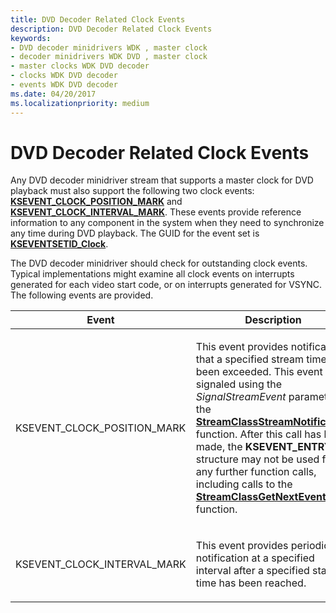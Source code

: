 ```yaml
---
title: DVD Decoder Related Clock Events
description: DVD Decoder Related Clock Events
keywords:
- DVD decoder minidrivers WDK , master clock
- decoder minidrivers WDK DVD , master clock
- master clocks WDK DVD decoder
- clocks WDK DVD decoder
- events WDK DVD decoder
ms.date: 04/20/2017
ms.localizationpriority: medium
---
```


# DVD Decoder Related Clock Events





Any DVD decoder minidriver stream that supports a master clock for DVD playback must also support the following two clock events: [**KSEVENT\_CLOCK\_POSITION\_MARK**](./ksevent-clock-position-mark.md) and [**KSEVENT\_CLOCK\_INTERVAL\_MARK**](./ksevent-clock-interval-mark.md). These events provide reference information to any component in the system when they need to synchronize any time during DVD playback. The GUID for the event set is [**KSEVENTSETID\_Clock**](./kseventsetid-clock.md).

The DVD decoder minidriver should check for outstanding clock events. Typical implementations might examine all clock events on interrupts generated for each video start code, or on interrupts generated for VSYNC. The following events are provided.

<table>
<colgroup>
<col width="50%" />
<col width="50%" />
</colgroup>
<thead>
<tr class="header">
<th>Event</th>
<th>Description</th>
</tr>
</thead>
<tbody>
<tr class="odd">
<td><p>KSEVENT_CLOCK_POSITION_MARK</p></td>
<td><p>This event provides notification that a specified stream time has been exceeded. This event is signaled using the <em>SignalStreamEvent</em> parameter to the <a href="/windows-hardware/drivers/ddi/strmini/nf-strmini-streamclassstreamnotification" data-raw-source="[&lt;strong&gt;StreamClassStreamNotification&lt;/strong&gt;](/windows-hardware/drivers/ddi/strmini/nf-strmini-streamclassstreamnotification)"><strong>StreamClassStreamNotification</strong></a> function. After this call has been made, the <strong>KSEVENT_ENTRY</strong> structure may not be used for any further function calls, including calls to the <a href="/windows-hardware/drivers/ddi/strmini/nf-strmini-streamclassgetnextevent" data-raw-source="[&lt;strong&gt;StreamClassGetNextEvent&lt;/strong&gt;](/windows-hardware/drivers/ddi/strmini/nf-strmini-streamclassgetnextevent)"><strong>StreamClassGetNextEvent</strong></a> function.</p></td>
</tr>
<tr class="even">
<td><p>KSEVENT_CLOCK_INTERVAL_MARK</p></td>
<td><p>This event provides periodic notification at a specified interval after a specified start time has been reached.</p></td>
</tr>
</tbody>
</table>

 

